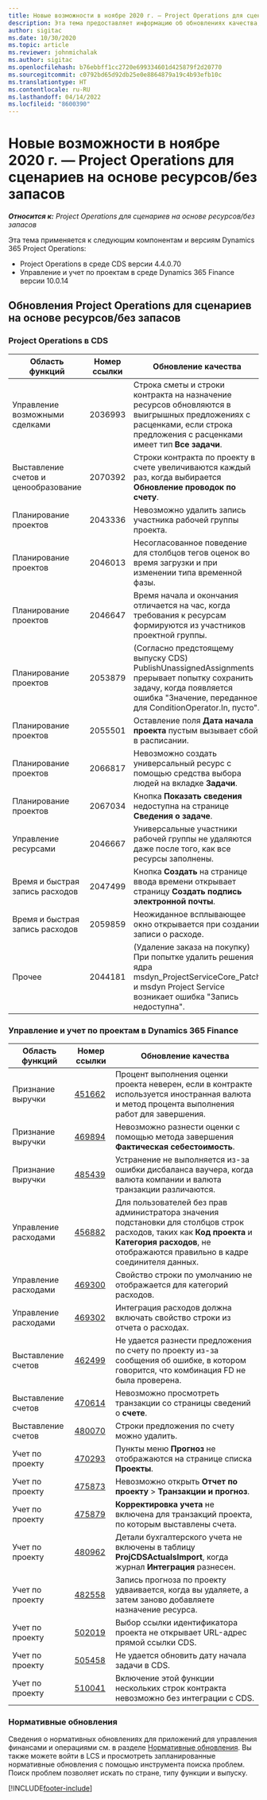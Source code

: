 ```yaml
---
title: Новые возможности в ноябре 2020 г. — Project Operations для сценариев на основе ресурсов/без запасов
description: Эта тема предоставляет информацию об обновлениях качества, доступных в выпуске Project Operations за ноябрь 2020 г., для сценариев на основе ресурсов/без запасов.
author: sigitac
ms.date: 10/30/2020
ms.topic: article
ms.reviewer: johnmichalak
ms.author: sigitac
ms.openlocfilehash: b76ebbff1cc2720e699334601d425879f2d20770
ms.sourcegitcommit: c0792bd65d92db25e0e8864879a19c4b93efb10c
ms.translationtype: HT
ms.contentlocale: ru-RU
ms.lasthandoff: 04/14/2022
ms.locfileid: "8600390"
---
```

# <a name="whats-new-november-2020---project-operations-for-resourcenon-stocked-based-scenarios"></a>Новые возможности в ноябре 2020 г. — Project Operations для сценариев на основе ресурсов/без запасов

_**Относится к:** Project Operations для сценариев на основе ресурсов/без запасов_

Эта тема применяется к следующим компонентам и версиям Dynamics 365 Project Operations:

- Project Operations в среде CDS версии 4.4.0.70
- Управление и учет по проектам в среде Dynamics 365 Finance версии 10.0.14

## <a name="updates-to-project-operations-for-resource-non-stocked-based-scenarios"></a>Обновления Project Operations для сценариев на основе ресурсов/без запасов

### <a name="project-operations-on-cds"></a>Project Operations в CDS

| Область функций                 | Номер ссылки | Обновление качества                                                                                                                                                                    |
|------------------------------|------------------|-----------------------------------------------------------------------------------------------------------------------------------------------------------------------------------|
|   Управление возможными сделками       | 2036993          | Строка сметы и строки контракта на назначение ресурсов обновляются в выигрышных предложениях с расценками, если строка предложения с расценками имеет тип **Все задачи**.                                                 |
| Выставление счетов и ценообразование          | 2070392          | Строки контракта по проекту в счете увеличиваются каждый раз, когда выбирается **Обновление проводок по счету**.                                                                         |
| Планирование проектов             | 2043336          | Невозможно удалить запись участника рабочей группы проекта.                                                                                                                                  |
| Планирование проектов             | 2046013          | Несогласованное поведение для столбцов тегов оценок во время загрузки и при изменении типа временной фазы.                                                                                   |
| Планирование проектов             | 2046647          | Время начала и окончания отличается на час, когда требования к ресурсам формируются из участников проектной группы.                                                                      |
| Планирование проектов             | 2053879          | (Согласно предстоящему выпуску CDS) PublishUnassignedAssignments прерывает попытку сохранить задачу, когда появляется ошибка "Значение, переданное для ConditionOperator.In, пусто".                       |
| Планирование проектов             | 2055501          | Оставление поля **Дата начала проекта** пустым вызывает сбой в расписании.                                                                                                      |
| Планирование проектов             | 2066817          | Невозможно создать универсальный ресурс с помощью средства выбора людей на вкладке **Задачи**.                                                                                                   |
| Планирование проектов             | 2067034          | Кнопка **Показать сведения** недоступна на странице **Сведения о задаче**.                                                                                                       |
| Управление ресурсами          | 2046667          | Универсальные участники рабочей группы не удаляются даже после того, как все ресурсы заполнены.                                                                                                    |
| Время и быстрая запись расходов | 2047499          | Кнопка **Создать** на странице ввода времени открывает страницу **Создать подпись электронной почты**.                                                                                               |
| Время и быстрая запись расходов | 2059859          | Неожиданное всплывающее окно открывается при создании записи о расходе.                                                                                                                         |
| Прочее                        | 2044181          | (Удаление заказа на покупку) При попытке удалить решения ядра msdyn_ProjectServiceCore_Patch и msdyn Project Service возникает ошибка "Запись недоступна".  |

### <a name="project-management-and-accounting-in-dynamics-365-finance"></a>Управление и учет по проектам в Dynamics 365 Finance

| Область функций        | Номер ссылки | Обновление качества                                                                                                                                                            |
|---------------------|------------------|---------------------------------------------------------------------------------------------------------------------------------------------------------------------------|
| Признание выручки | [451662](https://fix.lcs.dynamics.com/Issue/Details/?bugId=451662)           | Процент выполнения оценки проекта неверен, если в контракте используется иностранная валюта и метод процента выполнения работ для завершения.                     |
| Признание выручки | [469894](https://fix.lcs.dynamics.com/Issue/Details/?bugId=469894)           | Невозможно разнести оценки с помощью метода завершения **Фактическая себестоимость**.                                                                                                    |
| Признание выручки | [485439](https://fix.lcs.dynamics.com/Issue/Details/?bugId=485439)           | Устранение не выполняется из-за ошибки дисбаланса ваучера, когда валюта компании и валюта транзакции различаются.                                              |
| Управление расходами  | [456882](https://fix.lcs.dynamics.com/Issue/Details/?bugId=456822)           | Для пользователей без прав администратора значения подстановки для столбцов строк расходов, таких как **Код проекта** и **Категория расходов**, не отображаются правильно в кадре соединителя данных. |
| Управление расходами  | [469300](https://fix.lcs.dynamics.com/Issue/Details/?bugId=469300)           | Свойство строки по умолчанию не отображается для категорий расходов.                                                                                                         |
| Управление расходами  | [469302](https://fix.lcs.dynamics.com/Issue/Details/?bugId=469302)           | Интеграция расходов должна включать свойство строки из отчета о расходах.                                                                                             |
| Выставление счетов           | [462499](https://fix.lcs.dynamics.com/Issue/Details/?bugId=462499)           | Не удается разнести предложения по счету по проекту из-за сообщения об ошибке, в котором говорится, что комбинация FD не была проверена.                                                    |
| Выставление счетов           | [470614](https://fix.lcs.dynamics.com/Issue/Details/?bugId=470614)           | Невозможно просмотреть транзакции со страницы сведений о **счете**.                                                                                                              |
| Выставление счетов           | [480070](https://fix.lcs.dynamics.com/Issue/Details/?bugId=480070)           | Строки предложения по счету можно удалить.                                                                                                                                  |
| Учет по проекту  | [470293](https://fix.lcs.dynamics.com/Issue/Details/?bugId=470293)           | Пункты меню **Прогноз** не отображаются на странице списка **Проекты**.                                                                                                   |
| Учет по проекту  | [475873](https://fix.lcs.dynamics.com/Issue/Details/?bugId=475873)           | Невозможно открыть **Отчет по проекту**   > **Транзакции и прогноз**.                                                                                                       |
| Учет по проекту  | [475879](https://fix.lcs.dynamics.com/Issue/Details/?bugId=475879)           | **Корректировка учета** не включена для транзакций проекта, по которым выставлены счета.                                                                                                  |
| Учет по проекту  | [480962](https://fix.lcs.dynamics.com/Issue/Details/?bugId=480962)           | Детали бухгалтерского учета не включены в таблицу **ProjCDSActualsImport**, когда журнал **Интеграция** разнесен.                                                  |
| Учет по проекту  | [482558](https://fix.lcs.dynamics.com/Issue/Details/?bugId=482558)           | Запись прогноза по проекту удваивается, когда вы удаляете, а затем заново добавляете назначение ресурса.                                                                            |
| Учет по проекту  | [502019](https://fix.lcs.dynamics.com/Issue/Details/?bugId=502019)           | Выбор ссылки идентификатора проекта не открывает URL-адрес прямой ссылки CDS.                                                                                                         |
| Учет по проекту  | [505458](https://fix.lcs.dynamics.com/Issue/Details/?bugId=505458)           | Не удается обновить дату начала задачи в CDS.                                                                                                                           |
| Учет по проекту  | [510041](https://fix.lcs.dynamics.com/Issue/Details/?bugId=510041)           | Включение этой функции нескольких строк контракта невозможно без интеграции с CDS.                                                                                   |

### <a name="regulatory-updates"></a>Нормативные обновления
Сведения о нормативных обновлениях для приложений для управления финансами и операциями см. в разделе [Нормативные обновления](/dynamics365/finance/localizations/regulatory-updates). Вы также можете войти в LCS и просмотреть запланированные нормативные обновления с помощью инструмента поиска проблем. Поиск проблем позволяет искать по стране, типу функции и выпуску.


[!INCLUDE[footer-include](../includes/footer-banner.md)]